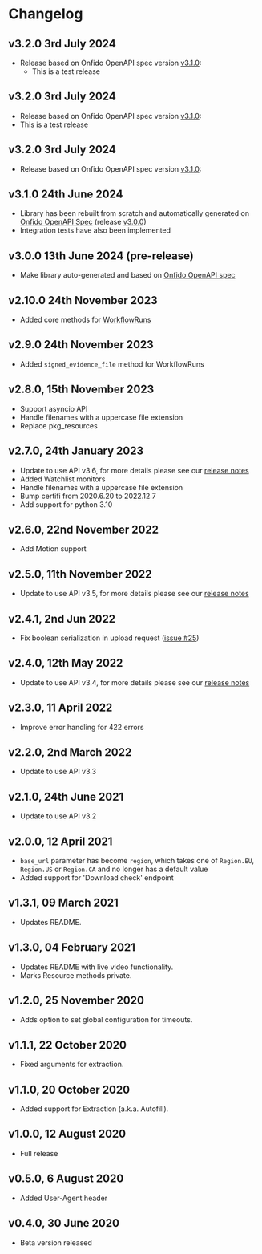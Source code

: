 # Changelog

## v3.2.0 3rd July 2024

 - Release based on Onfido OpenAPI spec version [v3.1.0](https://github.com/onfido/onfido-openapi-spec/releases/tag/v3.1.0):
   - This is a test release

## v3.2.0 3rd July 2024

 - Release based on Onfido OpenAPI spec version [v3.1.0](https://github.com/onfido/onfido-openapi-spec/releases/tag/v3.1.0):
  - This is a test release

## v3.2.0 3rd July 2024

 - Release based on Onfido OpenAPI spec version [v3.1.0](https://github.com/onfido/onfido-openapi-spec/releases/tag/v3.1.0):

## v3.1.0 24th June 2024

- Library has been rebuilt from scratch and automatically generated on [Onfido OpenAPI Spec](https://github.com/onfido/onfido-openapi-spec) (release [v3.0.0](https://github.com/onfido/onfido-openapi-spec/releases/tag/v3.0.0))
- Integration tests have also been implemented

## v3.0.0 13th June 2024 (pre-release)

- Make library auto-generated and based on [Onfido OpenAPI spec](https://github.com/onfido/onfido-openapi-spec)

## v2.10.0 24th November 2023

- Added core methods for [WorkflowRuns](https://documentation.onfido.com/#workflow-runs)

## v2.9.0 24th November 2023

- Added `signed_evidence_file` method for WorkflowRuns

## v2.8.0, 15th November 2023

- Support asyncio API
- Handle filenames with a uppercase file extension
- Replace pkg_resources

## v2.7.0, 24th January 2023

- Update to use API v3.6, for more details please see our [release notes](https://developers.onfido.com/release-notes#api-v36)
- Added Watchlist monitors
- Handle filenames with a uppercase file extension
- Bump certifi from 2020.6.20 to 2022.12.7
- Add support for python 3.10

## v2.6.0, 22nd November 2022

- Add Motion support

## v2.5.0, 11th November 2022

- Update to use API v3.5, for more details please see our [release notes](https://developers.onfido.com/release-notes#api-v35)

## v2.4.1, 2nd Jun 2022

- Fix boolean serialization in upload request ([issue #25](https://github.com/onfido/onfido-python/issues/25))

## v2.4.0, 12th May 2022

- Update to use API v3.4, for more details please see our [release notes](https://developers.onfido.com/release-notes#api-v34)

## v2.3.0, 11 April 2022

- Improve error handling for 422 errors

## v2.2.0, 2nd March 2022

- Update to use API v3.3

## v2.1.0, 24th June 2021

- Update to use API v3.2

## v2.0.0, 12 April 2021

- `base_url` parameter has become `region`, which takes one of `Region.EU`, `Region.US` or `Region.CA` and no longer has a default value
- Added support for 'Download check' endpoint

## v1.3.1, 09 March 2021

- Updates README.

## v1.3.0, 04 February 2021

- Updates README with live video functionality.
- Marks Resource methods private.

## v1.2.0, 25 November 2020

- Adds option to set global configuration for timeouts.

## v1.1.1, 22 October 2020

- Fixed arguments for extraction.

## v1.1.0, 20 October 2020

- Added support for Extraction (a.k.a. Autofill).

## v1.0.0, 12 August 2020

- Full release

## v0.5.0, 6 August 2020

- Added User-Agent header

## v0.4.0, 30 June 2020

- Beta version released
